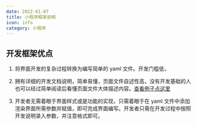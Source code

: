 ```yaml
---
date: 2022-01-07
title: 小程序框架说明
icon: info
category: 小程序
---
```


## 开发框架优点

1. 将界面开发的复杂过程转换为编写简单的 yaml 文件。开发门槛低，

1. 拥有详细的开发文档说明，简单易懂，页面文件自述性高，没有开发基础的人也可以经过简单阅读后看懂页面文件大体描述内容。[查看例子点这里](demo.md)

1. 开发者无需着眼于界面样式或是功能的实现，只需着眼于在 yaml 文件中添加渲染界面所需参数并赋值，即可完成界面编写。开发者只需在开发过程中按照开发说明录入参数，并注意格式即可。
